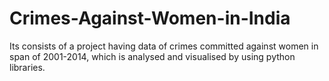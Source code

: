 # Crimes-Against-Women-in-India
Its consists of a project having data of crimes committed against women in span of 2001-2014, which is analysed and visualised by using python libraries.
